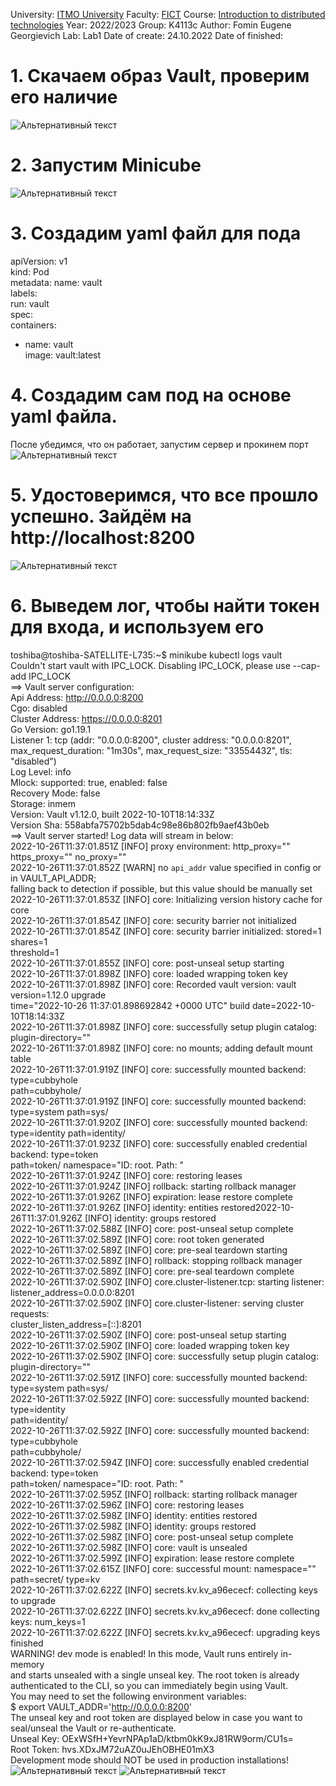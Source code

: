 University: [ITMO University](https://itmo.ru/ru/)
Faculty: [FICT](https://fict.itmo.ru)
Course: [Introduction to distributed technologies](https://github.com/itmo-ict-faculty/introduction-to-distributed-technologies)
Year: 2022/2023
Group: K4113c
Author: Fomin Eugene Georgievich
Lab: Lab1
Date of create: 24.10.2022
Date of finished:

# 1. Скачаем образ Vault, проверим его наличие
![Альтернативный текст](https://github.com/JosephShouen/2022_2023-introduction_to_distributed_technologies-k4113c-fomin_e_g/blob/main/lab1/7.png)

# 2. Запустим Minicube
![Альтернативный текст](https://github.com/JosephShouen/2022_2023-introduction_to_distributed_technologies-k4113c-fomin_e_g/blob/main/lab1/1.png)

# 3. Создадим yaml файл для пода
apiVersion: v1  
kind: Pod  
metadata: 
name: vault  
labels:  
run: vault  
spec:  
containers:  
- name: vault  
image: vault:latest  

# 4. Создадим сам под на основе yaml файла. 
После убедимся, что он работает, запустим сервер и прокинем порт
![Альтернативный текст](https://github.com/JosephShouen/2022_2023-introduction_to_distributed_technologies-k4113c-fomin_e_g/blob/main/lab1/1%20(1-%D1%8F%20%D0%BA%D0%BE%D0%BF%D0%B8%D1%8F).png)

# 5. Удостоверимся, что все прошло успешно. Зайдём на http://localhost:8200
![Альтернативный текст](https://github.com/JosephShouen/2022_2023-introduction_to_distributed_technologies-k4113c-fomin_e_g/blob/main/lab1/2.png)

# 6. Выведем лог, чтобы найти токен для входа, и используем его
toshiba@toshiba-SATELLITE-L735:~$ minikube kubectl logs vault  
Couldn't start vault with IPC_LOCK. Disabling IPC_LOCK, please use --cap-add IPC_LOCK  
==> Vault server configuration:  
Api Address: http://0.0.0.0:8200  
Cgo: disabled  
Cluster Address: https://0.0.0.0:8201  
Go Version: go1.19.1  
Listener 1: tcp (addr: "0.0.0.0:8200", cluster address: "0.0.0.0:8201",  
max_request_duration: "1m30s", max_request_size: "33554432", tls: "disabled")  
Log Level: info  
Mlock: supported: true, enabled: false  
Recovery Mode: false  
Storage: inmem  
Version: Vault v1.12.0, built 2022-10-10T18:14:33Z  
Version Sha: 558abfa75702b5dab4c98e86b802fb9aef43b0eb  
==> Vault server started! Log data will stream in below:  
2022-10-26T11:37:01.851Z [INFO] proxy environment: http_proxy="" https_proxy="" no_proxy=""  
2022-10-26T11:37:01.852Z [WARN] no `api_addr` value specified in config or in VAULT_API_ADDR;  
falling back to detection if possible, but this value should be manually set  
2022-10-26T11:37:01.853Z [INFO] core: Initializing version history cache for core  
2022-10-26T11:37:01.854Z [INFO] core: security barrier not initialized  
2022-10-26T11:37:01.854Z [INFO] core: security barrier initialized: stored=1 shares=1  
threshold=1  
2022-10-26T11:37:01.855Z [INFO] core: post-unseal setup starting  
2022-10-26T11:37:01.898Z [INFO] core: loaded wrapping token key  
2022-10-26T11:37:01.898Z [INFO] core: Recorded vault version: vault version=1.12.0 upgrade  
time="2022-10-26 11:37:01.898692842 +0000 UTC" build date=2022-10-10T18:14:33Z  
2022-10-26T11:37:01.898Z [INFO] core: successfully setup plugin catalog: plugin-directory=""  
2022-10-26T11:37:01.898Z [INFO] core: no mounts; adding default mount table  
2022-10-26T11:37:01.919Z [INFO] core: successfully mounted backend: type=cubbyhole  
path=cubbyhole/  
2022-10-26T11:37:01.919Z [INFO] core: successfully mounted backend: type=system path=sys/  
2022-10-26T11:37:01.920Z [INFO] core: successfully mounted backend: type=identity 
path=identity/  
2022-10-26T11:37:01.923Z [INFO] core: successfully enabled credential backend: type=token  
path=token/ namespace="ID: root. Path: "  
2022-10-26T11:37:01.924Z [INFO] core: restoring leases  
2022-10-26T11:37:01.924Z [INFO] rollback: starting rollback manager  
2022-10-26T11:37:01.926Z [INFO] expiration: lease restore complete  
2022-10-26T11:37:01.926Z [INFO] identity: entities restored2022-10-26T11:37:01.926Z [INFO] identity: groups restored  
2022-10-26T11:37:02.588Z [INFO] core: post-unseal setup complete  
2022-10-26T11:37:02.589Z [INFO] core: root token generated  
2022-10-26T11:37:02.589Z [INFO] core: pre-seal teardown starting  
2022-10-26T11:37:02.589Z [INFO] rollback: stopping rollback manager 
2022-10-26T11:37:02.589Z [INFO] core: pre-seal teardown complete  
2022-10-26T11:37:02.590Z [INFO] core.cluster-listener.tcp: starting listener:  
listener_address=0.0.0.0:8201  
2022-10-26T11:37:02.590Z [INFO] core.cluster-listener: serving cluster requests:  
cluster_listen_address=[::]:8201  
2022-10-26T11:37:02.590Z [INFO] core: post-unseal setup starting  
2022-10-26T11:37:02.590Z [INFO] core: loaded wrapping token key  
2022-10-26T11:37:02.590Z [INFO] core: successfully setup plugin catalog: plugin-directory=""  
2022-10-26T11:37:02.591Z [INFO] core: successfully mounted backend: type=system path=sys/  
2022-10-26T11:37:02.592Z [INFO] core: successfully mounted backend: type=identity  
path=identity/  
2022-10-26T11:37:02.592Z [INFO] core: successfully mounted backend: type=cubbyhole  
path=cubbyhole/  
2022-10-26T11:37:02.594Z [INFO] core: successfully enabled credential backend: type=token  
path=token/ namespace="ID: root. Path: "  
2022-10-26T11:37:02.595Z [INFO] rollback: starting rollback manager  
2022-10-26T11:37:02.596Z [INFO] core: restoring leases  
2022-10-26T11:37:02.598Z [INFO] identity: entities restored  
2022-10-26T11:37:02.598Z [INFO] identity: groups restored  
2022-10-26T11:37:02.598Z [INFO] core: post-unseal setup complete  
2022-10-26T11:37:02.598Z [INFO] core: vault is unsealed  
2022-10-26T11:37:02.599Z [INFO] expiration: lease restore complete  
2022-10-26T11:37:02.615Z [INFO] core: successful mount: namespace="" path=secret/ type=kv  
2022-10-26T11:37:02.622Z [INFO] secrets.kv.kv_a96ececf: collecting keys to upgrade  
2022-10-26T11:37:02.622Z [INFO] secrets.kv.kv_a96ececf: done collecting keys: num_keys=1  
2022-10-26T11:37:02.622Z [INFO] secrets.kv.kv_a96ececf: upgrading keys finished  
WARNING! dev mode is enabled! In this mode, Vault runs entirely in-memory  
and starts unsealed with a single unseal key. The root token is already  
authenticated to the CLI, so you can immediately begin using Vault.  
You may need to set the following environment variables:  
$ export VAULT_ADDR='http://0.0.0.0:8200'  
The unseal key and root token are displayed below in case you want to  
seal/unseal the Vault or re-authenticate.  
Unseal Key: OExWSfH+YevrNPAp1aD/ktbm0kK9xJ81RW9orm/CU1s=  
Root Token: hvs.XDxJM72uAZ0uJEhOBHE01mX3  
Development mode should NOT be used in production installations!  
![Альтернативный текст](https://github.com/JosephShouen/2022_2023-introduction_to_distributed_technologies-k4113c-fomin_e_g/blob/main/lab1/6.png)
![Альтернативный текст](https://github.com/JosephShouen/2022_2023-introduction_to_distributed_technologies-k4113c-fomin_e_g/blob/main/lab1/%D0%94%D0%B8%D0%B0%D0%B3%D1%80%D0%B0%D0%BC%D0%BC%D0%B0%20%D0%B1%D0%B5%D0%B7%20%D0%BD%D0%B0%D0%B7%D0%B2%D0%B0%D0%BD%D0%B8%D1%8F.drawio.png)
